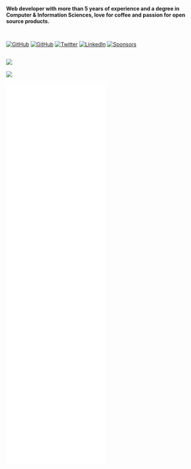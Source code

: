 <p align="center">

  **Web developer with more than 5 years of experience and a degree in Computer & Information Sciences, love for coffee and passion for open source products.**

  <br />

  <a href="https://mubaidr.js.org" target="_blank"><img src="https://img.shields.io/website?up_message=mubaidr.js.org&url=https%3A%2F%2Fmubaidr.js.org" alt="GitHub"></a>
  <a href="https://github.com/mubaidr" target="_blank"><img src="https://img.shields.io/github/followers/mubaidr.svg?label=GitHub&style=social" alt="GitHub"></a>
  <a href="https://twitter.com/mubaidr" target="_blank"><img src="https://img.shields.io/twitter/follow/mubaidr?label=Twitter&style=social" alt="Twitter"></a>
  <a href="https://www.linkedin.com/in/mubaidr" target="_blank"><img src="https://img.shields.io/badge/LinkedIn--_.svg?style=social&logo=linkedin" alt="LinkedIn"></a>
  <a href="https://github.com/sponsors/mubaidr" target="_blank"><img src="https://img.shields.io/badge/Sponsors--_.svg?style=social&logo=github&logoColor=EA4AAA" alt="Sponsors"></a>

  <br />

 <a href="https://profile.codersrank.io/user/mubaidr" target="_blank"> 
  <img
    src="https://cr-skills-chart-widget.azurewebsites.net/api/api?branding=false&username=mubaidr&height=64"
  />

  <img
    src="https://cr-ss-service.azurewebsites.net/api/ScreenShot?widget=summary&username=mubaidr&badges=5&show-avatar=false&show-header=false"
  />
 </a>

 ![github-metrics](./github-metrics.svg)

</p>
